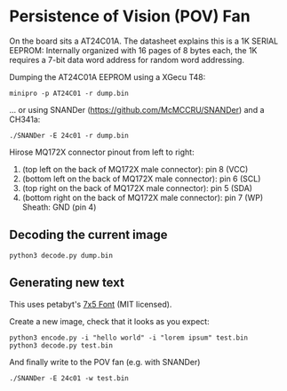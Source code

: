 # Persistence of Vision (POV) Fan

On the board sits a AT24C01A. The datasheet explains this is a 1K SERIAL EEPROM: Internally organized with 16 pages of 8 bytes each, the 1K requires a 7-bit data word address for random word addressing.

Dumping the AT24C01A EEPROM using a XGecu T48:
```
minipro -p AT24C01 -r dump.bin
```

... or using SNANDer (https://github.com/McMCCRU/SNANDer) and a CH341a:
```
./SNANDer -E 24c01 -r dump.bin
```

Hirose MQ172X connector pinout from left to right:
1. (top left on the back of MQ172X male connector): pin 8 (VCC)
2. (bottom left on the back of MQ172X male connector): pin 6 (SCL)
3. (top right on the back of MQ172X male connector): pin 5 (SDA)
4. (bottom right on the back of MQ172X male connector): pin 7 (WP)
Sheath: GND (pin 4)

## Decoding the current image
```
python3 decode.py dump.bin
```

## Generating new text

This uses petabyt's [7x5 Font](https://github.com/petabyt/font) (MIT licensed).

Create a new image, check that it looks as you expect:
```
python3 encode.py -i "hello world" -i "lorem ipsum" test.bin
python3 decode.py test.bin
```

And finally write to the POV fan (e.g. with SNANDer)
```
./SNANDer -E 24c01 -w test.bin 
```
